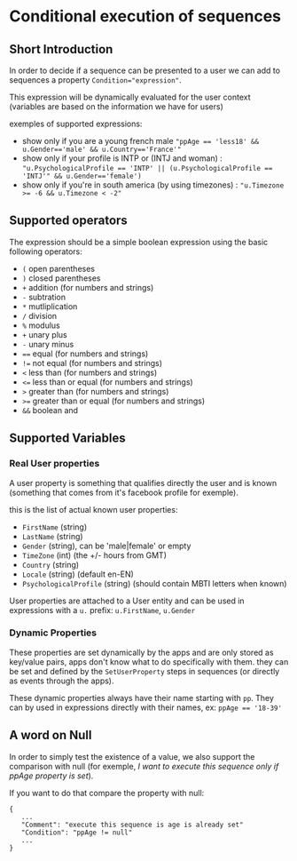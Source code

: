 # Conditional execution of sequences

## Short Introduction

In order to decide if a sequence can be presented to a user we can add to sequences a property `Condition="expression"`.

This expression will be dynamically evaluated for the user context (variables are based on the information we have for users)

exemples of supported expressions:

* show only if you are a young french male `"ppAge == 'less18' && u.Gender=='male' && u.Country=='France'"`
* show only if your profile is INTP or (INTJ and woman) : 
`"u.PsychologicalProfile == 'INTP' || (u.PsychologicalProfile == 'INTJ'" && u.Gender=='female')`
* show only if you're in south america (by using timezones) : `"u.Timezone >= -6 && u.Timezone < -2"`

## Supported operators

The expression should be a simple boolean expression using the basic following operators:

* `(` open parentheses
* `)` closed parentheses
* `+` addition (for numbers and strings)
* `-` subtration
* `*` mutliplication
* `/` division
* `%` modulus
* `+` unary plus
* `-` unary minus
* `==` equal (for numbers and strings)
* `!=` not equal (for numbers and strings)
* `<` less than (for numbers and strings)
* `<=` less than or equal (for numbers and strings)
* `>` greater than (for numbers and strings)
* `>=` greater than or equal (for numbers and strings)
* `&&` boolean and

## Supported Variables

### Real User properties

A user property is something that qualifies directly the user and is known (something that comes from it's facebook profile for exemple).

this is the list of actual known user properties:

* `FirstName` (string)
* `LastName` (string)
* `Gender` (string), can be 'male|female' or empty
* `TimeZone` (int) (the +/- hours from GMT)
* `Country` (string)
* `Locale` (string) (default en-EN)
* `PsychologicalProfile` (string) (should contain MBTI letters when known)

User properties are attached to a User entity and can be used in expressions with a `u.` prefix: `u.FirstName`, `u.Gender`

### Dynamic Properties

These properties are set dynamically by the apps and are only stored as key/value pairs, apps don't know what to do specifically with them.
they can be set and defined by the `SetUserProperty` steps in sequences (or directly as events through the apps).

These dynamic properties always have their name starting with `pp`. 
They can by used in expressions directly with their names, ex: `ppAge == '18-39'`

## A word on Null

In order to simply test the existence of a value, we also support the comparison with null (for exemple, _I want to execute this sequence only if ppAge property is set_).

If you want to do that compare the property with null:

```
{ 
   ...
   "Comment": "execute this sequence is age is already set"
   "Condition": "ppAge != null"
   ...
}

